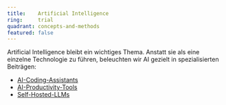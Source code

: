 ```yaml
---
title:    Artificial Intelligence  
ring:     trial  
quadrant: concepts-and-methods
featured: false
---
```


Artificial Intelligence bleibt ein wichtiges Thema. Anstatt sie als eine einzelne Technologie zu führen, beleuchten wir AI gezielt in spezialisierten Beiträgen:
- [AI-Coding-Assistants][ai-assistant]
- [AI-Productivity-Tools][ai-productivity]
- [Self-Hosted-LLMs][self-hosted-llms]

[ai-assistant]: /tools/ai-assistant
[ai-productivity]: /tools/ai-productivity
[self-hosted-llms]: /platforms/self-hosted-llms
